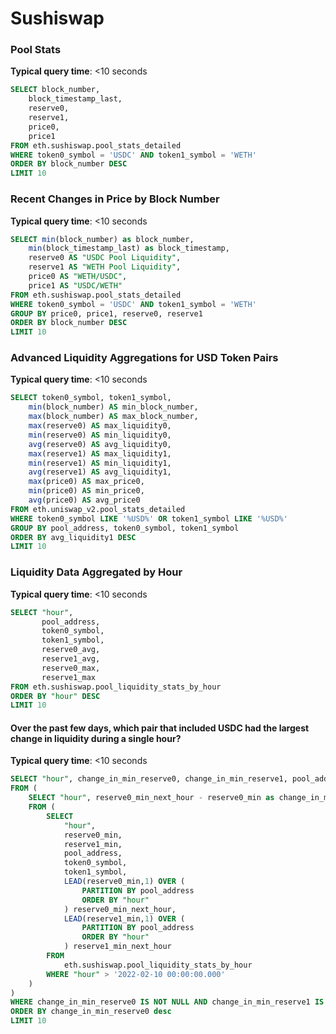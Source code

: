 # Sushiswap



### Pool Stats

**Typical query time**: <mark style="color:blue;"></mark> <10 seconds

```sql
SELECT block_number,
    block_timestamp_last,
    reserve0,
    reserve1,
    price0,
    price1
FROM eth.sushiswap.pool_stats_detailed
WHERE token0_symbol = 'USDC' AND token1_symbol = 'WETH'
ORDER BY block_number DESC
LIMIT 10
```

### Recent Changes in Price by Block Number

**Typical query time**: <mark style="color:blue;"></mark> <10 seconds

```sql
SELECT min(block_number) as block_number,
    min(block_timestamp_last) as block_timestamp,
    reserve0 AS "USDC Pool Liquidity",
    reserve1 AS "WETH Pool Liquidity",
    price0 AS "WETH/USDC",
    price1 AS "USDC/WETH"
FROM eth.sushiswap.pool_stats_detailed
WHERE token0_symbol = 'USDC' AND token1_symbol = 'WETH'
GROUP BY price0, price1, reserve0, reserve1
ORDER BY block_number DESC
LIMIT 10
```

### Advanced Liquidity Aggregations for USD Token Pairs

**Typical query time**: <mark style="color:blue;"></mark> <10 seconds

```sql
SELECT token0_symbol, token1_symbol,
    min(block_number) AS min_block_number,
    max(block_number) AS max_block_number,
    max(reserve0) AS max_liquidity0,
    min(reserve0) AS min_liquidity0,
    avg(reserve0) AS avg_liquidity0,
    max(reserve1) AS max_liquidity1,
    min(reserve1) AS min_liquidity1,
    avg(reserve1) AS avg_liquidity1,
    max(price0) AS max_price0,
    min(price0) AS min_price0,
    avg(price0) AS avg_price0
FROM eth.uniswap_v2.pool_stats_detailed
WHERE token0_symbol LIKE '%USD%' OR token1_symbol LIKE '%USD%'
GROUP BY pool_address, token0_symbol, token1_symbol
ORDER BY avg_liquidity1 DESC
LIMIT 10
```

### Liquidity Data Aggregated by Hour

**Typical query time**: <10 seconds

```sql
SELECT "hour", 
       pool_address, 
       token0_symbol, 
       token1_symbol, 
       reserve0_avg, 
       reserve1_avg, 
       reserve0_max, 
       reserve1_max
FROM eth.sushiswap.pool_liquidity_stats_by_hour
ORDER BY "hour" DESC
LIMIT 10
```

#### Over the past few days, which pair that included USDC had the largest change in liquidity during a single hour?

**Typical query time**: <10 seconds

```sql
SELECT "hour", change_in_min_reserve0, change_in_min_reserve1, pool_address, token0_symbol, token1_symbol
FROM (
    SELECT "hour", reserve0_min_next_hour - reserve0_min as change_in_min_reserve0, reserve1_min_next_hour - reserve1_min as change_in_min_reserve1, pool_address, token0_symbol, token1_symbol
    FROM (
        SELECT
            "hour",
            reserve0_min,
            reserve1_min,
            pool_address,
            token0_symbol,
            token1_symbol,
            LEAD(reserve0_min,1) OVER (
                PARTITION BY pool_address
                ORDER BY "hour"
            ) reserve0_min_next_hour,
            LEAD(reserve1_min,1) OVER (
                PARTITION BY pool_address
                ORDER BY "hour"
            ) reserve1_min_next_hour
        FROM 
            eth.sushiswap.pool_liquidity_stats_by_hour
        WHERE "hour" > '2022-02-10 00:00:00.000'
    )
)
WHERE change_in_min_reserve0 IS NOT NULL AND change_in_min_reserve1 IS NOT NULL AND (token0_symbol = 'USDC' OR token1_symbol = 'USDC')
ORDER BY change_in_min_reserve0 desc
LIMIT 10
```
